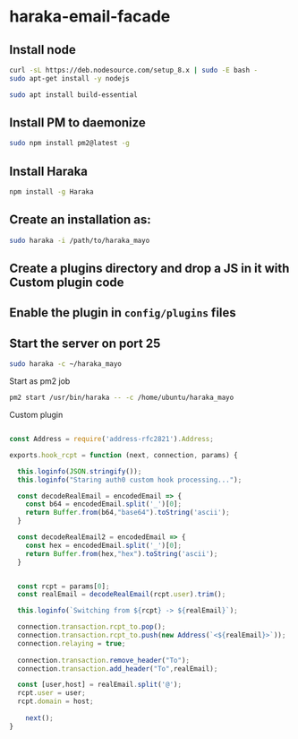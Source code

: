 # haraka-email-facade

## Install node

```bash
curl -sL https://deb.nodesource.com/setup_8.x | sudo -E bash -
sudo apt-get install -y nodejs

sudo apt install build-essential
```


## Install PM to daemonize

```bash
sudo npm install pm2@latest -g
```

## Install Haraka

```bash
npm install -g Haraka
```

## Create an installation as:

```bash
sudo haraka -i /path/to/haraka_mayo
```

## Create a plugins directory and drop a JS in it with Custom plugin code

## Enable the plugin in `config/plugins` files

## Start the server on port 25

```bash
sudo haraka -c ~/haraka_mayo
```

Start as pm2 job

```bash
pm2 start /usr/bin/haraka -- -c /home/ubuntu/haraka_mayo
```

Custom plugin

```javascript

const Address = require('address-rfc2821').Address;

exports.hook_rcpt = function (next, connection, params) { 

  this.loginfo(JSON.stringify());
  this.loginfo("Staring auth0 custom hook processing...");

  const decodeRealEmail = encodedEmail => {
    const b64 = encodedEmail.split('_')[0];
    return Buffer.from(b64,"base64").toString('ascii');
  }

  const decodeRealEmail2 = encodedEmail => {
    const hex = encodedEmail.split('_')[0];
    return Buffer.from(hex,"hex").toString('ascii');
  }


  const rcpt = params[0];
  const realEmail = decodeRealEmail(rcpt.user).trim();

  this.loginfo(`Switching from ${rcpt} -> ${realEmail}`);

  connection.transaction.rcpt_to.pop();
  connection.transaction.rcpt_to.push(new Address(`<${realEmail}>`));
  connection.relaying = true;
  
  connection.transaction.remove_header("To");  
  connection.transaction.add_header("To",realEmail);

  const [user,host] = realEmail.split('@');
  rcpt.user = user;
  rcpt.domain = host;
	
	next();
}


```

